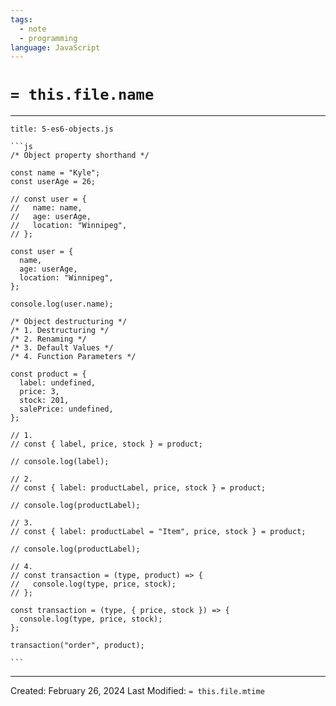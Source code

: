 ```yaml
---
tags:
  - note
  - programming
language: JavaScript
---
```

# `= this.file.name`
---

`````ad-code
title: 5-es6-objects.js

```js
/* Object property shorthand */

const name = "Kyle";
const userAge = 26;

// const user = {
//   name: name,
//   age: userAge,
//   location: "Winnipeg",
// };

const user = {
  name,
  age: userAge,
  location: "Winnipeg",
};

console.log(user.name);

/* Object destructuring */
/* 1. Destructuring */
/* 2. Renaming */
/* 3. Default Values */
/* 4. Function Parameters */

const product = {
  label: undefined,
  price: 3,
  stock: 201,
  salePrice: undefined,
};

// 1.
// const { label, price, stock } = product;

// console.log(label);

// 2.
// const { label: productLabel, price, stock } = product;

// console.log(productLabel);

// 3.
// const { label: productLabel = "Item", price, stock } = product;

// console.log(productLabel);

// 4.
// const transaction = (type, product) => {
//   console.log(type, price, stock);
// };

const transaction = (type, { price, stock }) => {
  console.log(type, price, stock);
};

transaction("order", product);

```
`````

---
Created: February 26, 2024
Last Modified: `= this.file.mtime`
